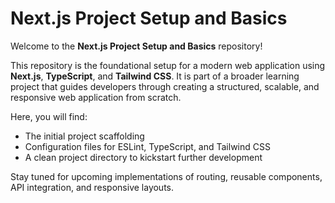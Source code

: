 # Next.js Project Setup and Basics

Welcome to the **Next.js Project Setup and Basics** repository!

This repository is the foundational setup for a modern web application using **Next.js**, **TypeScript**, and **Tailwind CSS**. It is part of a broader learning project that guides developers through creating a structured, scalable, and responsive web application from scratch.

Here, you will find:
- The initial project scaffolding
- Configuration files for ESLint, TypeScript, and Tailwind CSS
- A clean project directory to kickstart further development

Stay tuned for upcoming implementations of routing, reusable components, API integration, and responsive layouts.
